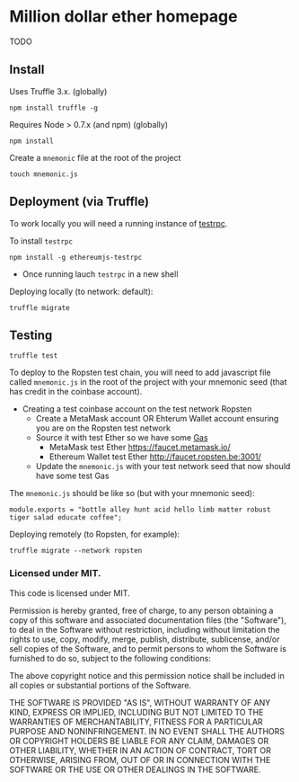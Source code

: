 # Million dollar ether homepage

TODO

## Install

Uses Truffle 3.x. (globally)
```
npm install truffle -g
```

Requires Node > 0.7.x (and npm) (globally)

```
npm install
```

Create a `mnemonic` file at the root of the project
```
touch mnemonic.js
```

## Deployment (via Truffle)

To work locally  you will need a running instance of [testrpc](https://github.com/ethereumjs/testrpc).

To install `testrpc`
```
npm install -g ethereumjs-testrpc
```
* Once running lauch `testrpc` in a new shell

Deploying locally (to network: default):
```
truffle migrate
```

## Testing

```
truffle test
```

To deploy to the Ropsten test chain, you will need to add javascript file called `mnemonic.js` in the root of the project with your mnemonic seed (that has credit in the coinbase account).

* Creating a test coinbase account on the test network Ropsten
  * Create a MetaMask account OR Ehterum Wallet account ensuring you are on the Ropsten test network
  * Source it with test Ether so we have some [Gas](https://www.cryptocompare.com/coins/guides/what-is-the-gas-in-ethereum/)
    * MetaMask test Ether https://faucet.metamask.io/
    * Ethereum Wallet test Ether http://faucet.ropsten.be:3001/
  * Update the `mnemonic.js` with your test network seed that now should have some test Gas

The `mnemonic.js` should be like so (but with your mnemonic seed):
```
module.exports = "bottle alley hunt acid hello limb matter robust tiger salad educate coffee";
```

Deploying remotely (to Ropsten, for example):
```
truffle migrate --network ropsten
```


### Licensed under MIT.  

This code is licensed under MIT.

Permission is hereby granted, free of charge, to any person obtaining a copy of this software and associated documentation files (the "Software"), to deal in the Software without restriction, including without limitation the rights to use, copy, modify, merge, publish, distribute, sublicense, and/or sell copies of the Software, and to permit persons to whom the Software is furnished to do so, subject to the following conditions:

The above copyright notice and this permission notice shall be included in all copies or substantial portions of the Software.

THE SOFTWARE IS PROVIDED "AS IS", WITHOUT WARRANTY OF ANY KIND, EXPRESS OR IMPLIED, INCLUDING BUT NOT LIMITED TO THE WARRANTIES OF MERCHANTABILITY, FITNESS FOR A PARTICULAR PURPOSE AND NONINFRINGEMENT. IN NO EVENT SHALL THE AUTHORS OR COPYRIGHT HOLDERS BE LIABLE FOR ANY CLAIM, DAMAGES OR OTHER LIABILITY, WHETHER IN AN ACTION OF CONTRACT, TORT OR OTHERWISE, ARISING FROM, OUT OF OR IN CONNECTION WITH THE SOFTWARE OR THE USE OR OTHER DEALINGS IN THE SOFTWARE.
